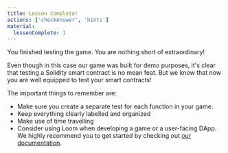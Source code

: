 ```yaml
---
title: Lesson Complete!
actions: ['checkAnswer', 'hints']
material:
  lessonComplete: 1
---
```


You finished testing the game. You are nothing short of extraordinary!

Even though in this case our game was built for demo purposes, it's clear that testing a Solidity smart contract is no mean feat. But we know that now you are well equipped to test your smart contracts!

The important things to remember are:

- Make sure you create a separate test for each function in your game.
- Keep everything clearly labelled and organized
- Make use of time travelling
- Consider using Loom when developing a game or a user-facing DApp. We highly recommend you to get started by checking out <a href="https://loomx.io/developers/" target=_blank>our documentation</a>.
